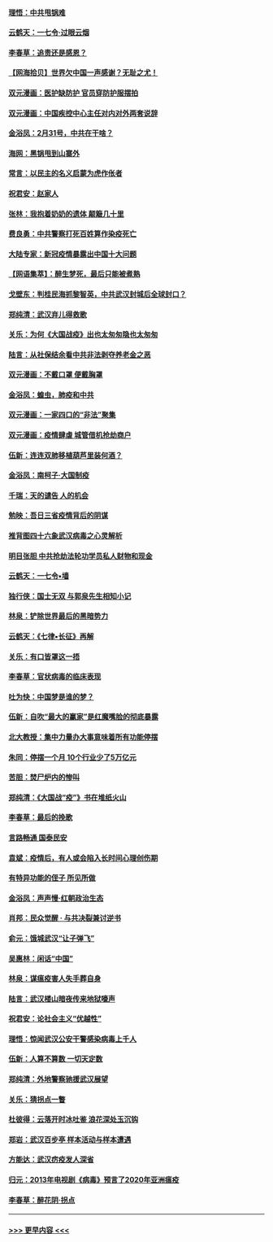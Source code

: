 #### [理悟：中共甩锅难](../pages/nsc993/n11925355.md?t=03090731) 
#### [云鹤天：一七令·过眼云烟](../pages/nsc993/n11925284.md?t=03090731) 
#### [李春草：追责还是感恩？](../pages/nsc993/n11925274.md?t=03090731) 
#### [【网海拾贝】世界欠中国一声感谢？无耻之尤！](../pages/nsc993/n11925239.md?t=03090731) 
#### [双元漫画：医护缺防护 官员穿防护服摆拍](../pages/nsc993/n11923899.md?t=03090731) 
#### [双元漫画：中国疾控中心主任对内对外两套说辞](../pages/nsc993/n11921994.md?t=03090731) 
#### [金浴凤：2月31号，中共在干啥？](../pages/nsc993/n11922706.md?t=03090731) 
#### [海网：黑锅甩到山寨外](../pages/nsc993/n11922688.md?t=03090731) 
#### [常言：以民主的名义启蒙为虎作伥者](../pages/nsc993/n11922217.md?t=03090731) 
#### [祝君安：赵家人](../pages/nsc993/n11922209.md?t=03090731) 
#### [张林：我抱着奶奶的遗体 颠簸几十里](../pages/nsc993/n11920945.md?t=03090731) 
#### [费良勇：中共警察打死百姓算作染疫死亡](../pages/nsc993/n11919264.md?t=03090731) 
#### [大陆专家：新冠疫情暴露出中国十大问题](../pages/nsc993/n11919187.md?t=03090731) 
#### [【网语集萃】：醉生梦死，最后只能被煮熟](../pages/nsc993/n11918994.md?t=03090731) 
#### [戈壁东：判桂民海抓黎智英，中共武汉封城后全球封口？](../pages/nsc993/n11917982.md?t=03090731) 
#### [郑纯清：武汉弃儿得救歌](../pages/nsc993/n11917881.md?t=03090731) 
#### [关乐：为何《大国战疫》出也太匆匆隐也太匆匆](../pages/nsc993/n11917792.md?t=03090731) 
#### [陆言：从社保结余看中共非法剥夺养老金之恶](../pages/nsc993/n11917084.md?t=03090731) 
#### [双元漫画：不戴口罩 便戴胸罩](../pages/nsc993/n11916447.md?t=03090731) 
#### [金浴凤：蝗虫，肺疫和中共](../pages/nsc993/n11916904.md?t=03090731) 
#### [双元漫画：一家四口的“非法”聚集](../pages/nsc993/n11916378.md?t=03090731) 
#### [双元漫画：疫情肆虐 城管借机抢劫商户](../pages/nsc993/n11916310.md?t=03090731) 
#### [伍新：连连双肺移植葫芦里装何酒？](../pages/nsc993/n11913667.md?t=03090731) 
#### [金浴凤：南柯子·大国制疫](../pages/nsc993/n11913657.md?t=03090731) 
#### [千瑞：天的谴告  人的机会](../pages/nsc993/n11913309.md?t=03090731) 
#### [勉映：吾日三省疫情背后的阴谋](../pages/nsc993/n11913079.md?t=03090731) 
#### [推背图四十六象武汉病毒之心灵解析](../pages/nsc993/n11911761.md?t=03090731) 
#### [明目张胆 中共抢劫法轮功学员私人财物和现金](../pages/nsc993/n11910262.md?t=03090731) 
#### [云鹤天：一七令▪墙](../pages/nsc993/n11910627.md?t=03090731) 
#### [独行侠：国士无双 与郭泉先生相知小记](../pages/nsc993/n11910613.md?t=03090731) 
#### [林泉：铲除世界最后的黑暗势力](../pages/nsc993/n11909320.md?t=03090731) 
#### [云鹤天：《七律▪长征》再解](../pages/nsc993/n11909327.md?t=03090731) 
#### [关乐：有口皆罩这一捂](../pages/nsc993/n11908393.md?t=03090731) 
#### [李春草：官状病毒的临床表现](../pages/nsc993/n11908339.md?t=03090731) 
#### [吐为快：中国梦是谁的梦？](../pages/nsc993/n11906564.md?t=03090731) 
#### [伍新：自吹“最大的赢家”是红魔嘴脸的彻底暴露](../pages/nsc993/n11906407.md?t=03090731) 
#### [北大教授：集中力量办大事意味着所有功能停摆](../pages/nsc993/n11904800.md?t=03090731) 
#### [朱同：停摆一个月 10个行业少了5万亿元](../pages/nsc993/n11904498.md?t=03090731) 
#### [苦胆：焚尸炉内的惨叫](../pages/nsc993/n11904479.md?t=03090731) 
#### [郑纯清：《大国战“疫”》书在堆纸火山](../pages/nsc993/n11904450.md?t=03090731) 
#### [李春草：最后的挽歌](../pages/nsc993/n11904441.md?t=03090731) 
#### [言路畅通 国泰民安](../pages/nsc993/n11904222.md?t=03090731) 
#### [袁斌：疫情后，有人或会陷入长时间心理创伤期](../pages/nsc993/n11901514.md?t=03090731) 
#### [有特异功能的侄子 所见所做](../pages/nsc993/n11901154.md?t=03090731) 
#### [金浴凤：声声慢‧红朝政治生态](../pages/nsc993/n11899553.md?t=03090731) 
#### [肖邦：民众觉醒 · 与共决裂兼讨逆书](../pages/nsc993/n11898435.md?t=03090731) 
#### [俞元：饿城武汉“让子弹飞”](../pages/nsc993/n11898344.md?t=03090731) 
#### [吴惠林：闲话“中国”](../pages/nsc993/n11898182.md?t=03090731) 
#### [林泉：谋瘟疫害人失手葬自身](../pages/nsc993/n11897892.md?t=03090731) 
#### [陆言：武汉楼山暗夜传来地狱嚎声](../pages/nsc993/n11897033.md?t=03090731) 
#### [祝君安：论社会主义“优越性”](../pages/nsc993/n11897005.md?t=03090731) 
#### [理悟：惊闻武汉公安干警感染病毒上千人](../pages/nsc993/n11896947.md?t=03090731) 
#### [伍新：人算不算数 一切天定数](../pages/nsc993/n11893372.md?t=03090731) 
#### [郑纯清：外地警察驰援武汉展望](../pages/nsc993/n11893115.md?t=03090731) 
#### [关乐：猜拐点一瞥](../pages/nsc993/n11893020.md?t=03090731) 
#### [杜彼得：云落开时冰吐鉴 浪花深处玉沉钩](../pages/nsc993/n11892107.md?t=03090731) 
#### [郑岩：武汉百步亭 样本活动与样本遭遇](../pages/nsc993/n11892310.md?t=03090731) 
#### [方能达：武汉疠疫发人深省](../pages/nsc993/n11891376.md?t=03090731) 
#### [归元：2013年电视剧《病毒》预言了2020年亚洲瘟疫](../pages/nsc993/n11891126.md?t=03090731) 
#### [李春草：醉花阴·拐点](../pages/nsc993/n11890567.md?t=03090731) 

----
#### [ >>> 更早内容 <<< ](../indexes/nsc993-earlier.md)
